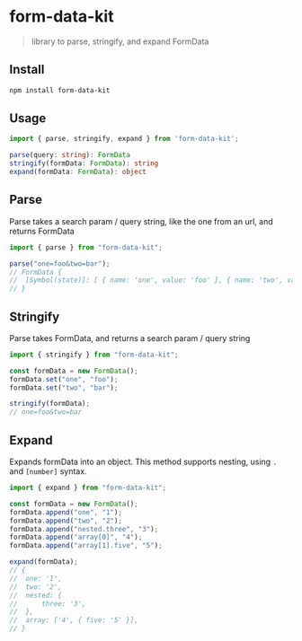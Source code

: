 # form-data-kit

> library to parse, stringify, and expand FormData

## Install

```sh
npm install form-data-kit
```

## Usage

```ts
import { parse, stringify, expand } from 'form-data-kit';

parse(query: string): FormData
stringify(formData: FormData): string
expand(formData: FormData): object
```

## Parse

Parse takes a search param / query string, like the one from an url, and returns FormData

```js
import { parse } from "form-data-kit";

parse("one=foo&two=bar");
// FormData {
// 	[Symbol(state)]: [ { name: 'one', value: 'foo' }, { name: 'two', value: 'bar' } ]
// }
```

## Stringify

Parse takes FormData, and returns a search param / query string

```ts
import { stringify } from "form-data-kit";

const formData = new FormData();
formData.set("one", "foo");
formData.set("two", "bar");

stringify(formData);
// one=foo&two=bar
```

## Expand

Expands formData into an object. This method supports nesting, using `.` and `[number]` syntax.

```ts
import { expand } from "form-data-kit";

const formData = new FormData();
formData.append("one", "1");
formData.append("two", "2");
formData.append("nested.three", "3");
formData.append("array[0]", "4");
formData.append("array[1].five", "5");

expand(formData);
// {
// 	one: '1',
// 	two: '2',
// 	nested: {
// 		three: '3',
// 	},
// 	array: ['4', { five: '5' }],
// }
```
